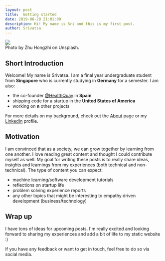```yaml
---
layout: post
title:  Getting started
date: 2019-06-28 21:01:00
description: Hi! My name is Sri and this is my first post.
author: Srivatsa
---
```


<div >
	<img class="col three" src="{{ site.baseurl }}/img/singapore.jpg">
</div>
<div class="col three caption">
	Photo by Zhu Hongzhi on Unsplash.
</div>

## Short Introduction
Welcome! My name is Srivatsa. I am a final year undergraduate student
from <b>Singapore</b> who is currently studying in <b>Germany</b> for a
semester. I am also:
<ul>
	<li>the co-founder <a class="text-link" href="https://www.healthquay.com" target="blank">
@HealthQuay</a> in <b>Spain</b></li>
	<li>shipping code for a startup in the <b>United States of America</b></li>
	<li>working on <b>n</b> other projects</li>
</ul>

For more details on my background, check out the <a class="text-link" href="{{ site.baseurl }}" target="blank">
About</a> page or my <a class="text-link" href="https://www.linkedin.com/in/srivatsa-p/" target="blank">
LinkedIn</a> profile.

## Motivation

I am convinced that as a society, we can grow together by learning from one
another. I love reading great content and thought I could contribute myself as
well. My goal for writing these posts is to really share ideas, insights and
learnings from my experiences (both technical and non-technical). The type of
content you can expect:
<ul>
	<li>machine learning/software development tutorials</li>
	<li>reflections on startup life</li>
	<li>problem solving experience reports</li>
    <li>any other topics that might be interesting to empathy driven development (business/technology)</li>
</ul>


## Wrap up
I have tons of ideas for upcoming posts. I'm really excited and looking forward
to sharing my experiences and add a bit of life to my static website :)

If you have any feedback or want to get in touch, feel free to do so via social media.
